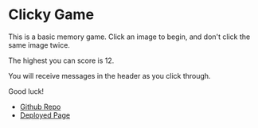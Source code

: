 # Clicky Game

This is a basic memory game. Click an image to begin, and don't click the same image twice.

The highest you can score is 12.

You will receive messages in the header as you click through.

Good luck!

- [Github Repo](https://github.com/tomrennhack/clicky-game-renns)
- [Deployed Page](https://tomrennhack.github.io/clicky-game-renns/)
